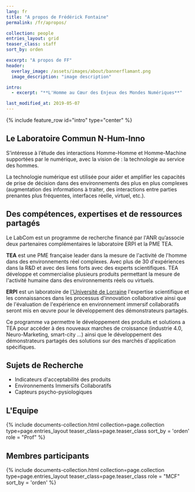 ```yaml
---
lang: fr
title: "A propos de Frédérick Fontaine"
permalink: /fr/apropos/

collection: people
entries_layout: grid
teaser_class: staff
sort_by: orden 

excerpt: "A propos de FF"
header:
  overlay_image: /assets/images/about/bannerflamant.png
  image_description: "image description"

intro:
  - excerpt: "**L'Homme au Cœur des Enjeux des Mondes Numériques**"

last_modified_at: 2019-05-07
---
```



{% include feature_row id="intro" type="center" %}


## Le Laboratoire Commun N-Hum-Inno

S’intéresse à l’étude des interactions Homme-Homme et Homme-Machine supportées par le numérique, avec la vision de : la technologie au service des hommes. 

La technologie numérique est utilisée pour aider et amplifier les capacités de prise de décision dans des environnements des plus en plus complexes (augmentation des informations à traiter, des interactions entre parties prenantes plus fréquentes, interfaces réelle, virtuel, etc.).

## Des compétences, expertises et de ressources partagés

Le LabCom est un programme de recherche financé par l'ANR qu’associe deux partenaires complémentaires le laboratoire ERPI et la PME TEA.

**TEA** est une PME française leader dans la mesure de l'activité de l'homme dans des environnements réel complexes. Avec plus de 30 d'expériences dans la R&D et avec des liens forts avec des experts scientifiques. TEA développe et commercialise plusieurs produits permettant la mesure de l'activité humaine dans des environnements réels ou virtuels.

**ERPI** est un laboratoire de [l'Université de Lorraine](https://univ-lorraine.fr) l'expertise scientifique et les connaissances dans les processus d'innovation collaborative ainsi que de l'évaluation de l'expérience en environnement immersif collaboratifs seront mis en œuvre pour le développement des démonstrateurs partagés.

Ce programme va permettre le développement des produits et solutions a TEA pour accéder à des nouveaux marches de croissance (industrie 4.0, Neuro-Marketing, smart-city …) ainsi que le développement des démonstrateurs partagés des solutions sur des marchés d'application spécifiques.

## Sujets de Recherche
 - Indicateurs d'acceptabilité des produits
 - Environnements Immersifs Collaboratifs
 - Capteurs psycho-pysiologiques


## L'Equipe

<div class="entries-{{ page.entries_layout }}">
{% include documents-collection.html 
    collection=page.collection 
    type=page.entries_layout 
    teaser_class=page.teaser_class 
    sort_by = 'orden'    
    role = "Prof" 
%}
</div>

<div style="width: 100%; clear: both; "></div>


## Membres participants



<div class="entries-{{ page.entries_layout }}">
{% include documents-collection.html 
    collection=page.collection 
    type=page.entries_layout 
    teaser_class=page.teaser_class    
    role = "MCF"
    sort_by = 'orden' 
%}
</div>

<div style="width: 100%; clear: both;"></div>
